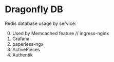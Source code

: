 # Dragonfly DB

Redis database usage by service:

0. Used by Memcached feature // ingress-nginx
1. Grafana
2. paperless-ngx
3. ActivePieces
4. Authentik
